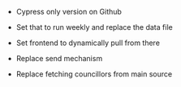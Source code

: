 - Cypress only version on Github
- Set that to run weekly and replace the data  file
- Set frontend to dynamically pull from there

- Replace send mechanism
- Replace fetching councillors from main source